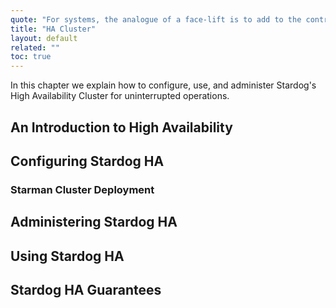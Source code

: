 ```yaml
---
quote: "For systems, the analogue of a face-lift is to add to the control graph an edge that creates a cycle, not just an additional node."
title: "HA Cluster"
layout: default
related: ""
toc: true
---
```


In this chapter we explain how to configure, use, and administer Stardog's High Availability Cluster for uninterrupted operations.

## An Introduction to High Availability

## Configuring Stardog HA

### Starman Cluster Deployment

## Administering Stardog HA

## Using Stardog HA

## Stardog HA Guarantees
